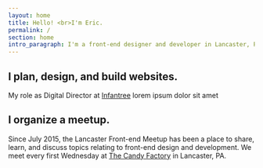 ```yaml
---
layout: home
title: Hello! <br>I'm Eric.
permalink: /
section: home
intro_paragraph: I'm a front-end designer and developer in Lancaster, PA currently working as the Digital Director at <a href="https://infantree.com" target="_blank" rel="noopener">Infantree</a>.
---
```

## I plan, design, and build websites.

My role as Digital Director at <a href="https://infantree.com/" target="_blank" rel="noreferrer">Infantree</a> lorem ipsum dolor sit amet     

## I organize a meetup.

Since July 2015, the Lancaster Front-end Meetup has been a place to share, learn, and discuss topics relating to front-end design and development. We meet every first Wednesday at <a href="https://candyissweet.com/" target="_blank" rel="noreferrer">The Candy Factory</a> in Lancaster, PA.
